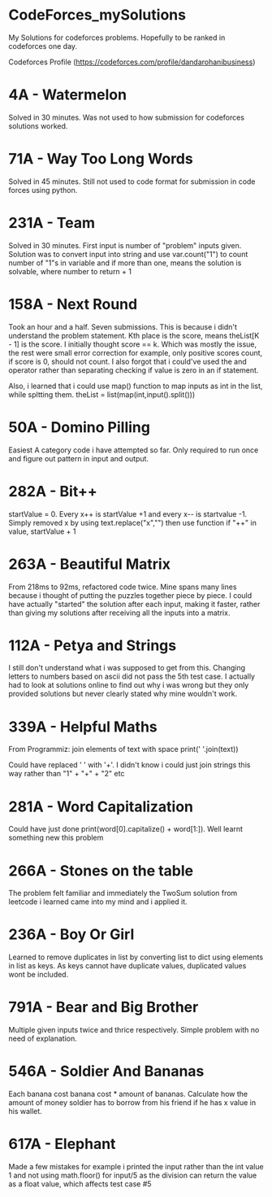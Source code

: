 # CodeForces_mySolutions
My Solutions for codeforces problems. Hopefully to be ranked in codeforces one day.

Codeforces Profile
(https://codeforces.com/profile/dandarohanibusiness)

# 4A - Watermelon
Solved in 30 minutes. Was not used to how submission for codeforces solutions worked.

# 71A - Way Too Long Words
Solved in 45 minutes. Still not used to code format for submission in code forces using python.

# 231A - Team
Solved in 30 minutes. First input is number of "problem" inputs given. Solution was to convert input into string and use var.count("1") to count number of "1"s in variable and if more than one, means the solution is solvable, where number to return + 1

# 158A - Next Round
Took an hour and a half. Seven submissions. This is because i didn't understand the problem statement. Kth place is the score, means theList[K - 1] is the score. I initially thought score == k. Which was mostly the issue, the rest were small error correction for example, only positive scores count, if score is 0, should not count. I also forgot that i could've used the and operator rather than separating checking if value is zero in an if statement.

Also, i learned that i could use map() function to map inputs as int in the list, while spltting them. theList = list(map(int,input().split()))

# 50A - Domino Pilling
Easiest A category code i have attempted so far. Only required to run once and figure out pattern in input and output.

# 282A - Bit++
startValue = 0. Every x++ is startValue +1 and every x-- is startvalue -1. Simply removed x by using text.replace("x","") then use function if "++" in value, startValue + 1

# 263A - Beautiful Matrix
From 218ms to 92ms, refactored code twice. Mine spans many lines because i thought of putting the puzzles together piece by piece. I could have actually "started" the solution after each input, making it faster, rather than giving my solutions after receiving all the inputs into a matrix.

# 112A - Petya and Strings
I still don't understand what i was supposed to get from this. Changing letters to numbers based on ascii did not pass the 5th test case. I actually had to look at solutions online to find out why i was wrong but they only provided solutions but never clearly stated why mine wouldn't work.

# 339A - Helpful Maths
From Programmiz:
join elements of text with space
print(' '.join(text))

Could have replaced ' ' with '+'. I didn't know i could just join strings this way rather than "1" + "+" + "2" etc

# 281A - Word Capitalization
Could have just done print(word[0].capitalize() + word[1:]). Well learnt something new this problem

# 266A - Stones on the table
The problem felt familiar and immediately the TwoSum solution from leetcode i learned came into my mind and i applied it.

# 236A - Boy Or Girl
Learned to remove duplicates in list by converting list to dict using elements in list as keys. As keys cannot have duplicate values, duplicated values wont be included.

# 791A - Bear and Big Brother
Multiple given inputs twice and thrice respectively. Simple problem with no need of explanation.

# 546A - Soldier And Bananas
Each banana cost banana cost * amount of bananas. Calculate how the amount of money soldier has to borrow from his friend if he has
x value in his wallet.

# 617A - Elephant
Made a few mistakes for example i printed the input rather than the int value 1 and not using math.floor() for input/5 as the
division can return the value as a float value, which affects test case #5
